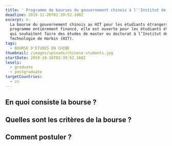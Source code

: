 ```yaml
---
title: ' Programme de bourses du gouvernement chinois à l''Institut de technologie de Harbin'
deadline: 2019-11-26T02:39:52.108Z
excerpt: >-
  La bourse du gouvernement chinois au HIT pour les étudiants étrangers est un
  programme entièrement financé, elle est ouverte pour les étudiants étrangers
  qui souhaitent faire des études de master ou doctorat à l’Institut de
  Technologie de Harbin (HIT).
tags:
  - BOURSE D'ETUDES EN CHINE
thumbnail: /images/uploads/chinese-students.jpg
startDate: 2019-10-16T02:39:52.160Z
levels:
  - graduate
  - postgraduate
targetCountries:
  - cn
---
```

## En quoi consiste la bourse ?
## Quelles sont les critères de la bourse ?
## Comment postuler ?
